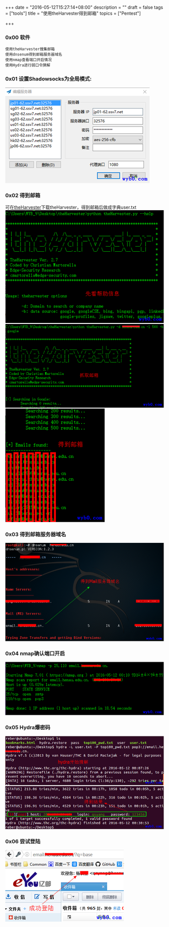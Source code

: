 +++
date = "2016-05-12T15:27:14+08:00"
description = ""
draft = false
tags = ["tools"]
title = "使用theHarvester得到邮箱"
topics = ["Pentest"]

+++

### 0x00 软件
```
使用theHarvester搜集邮箱
使用dnsenum得到邮箱服务器域名
使用nmap查看端口开启情况
使用Hydra进行弱口令猜解
```

### 0x01 设置Shadowsocks为全局模式:
![设置SS为全局代理](/img/post/SS.png)

### 0x02 得到邮箱
可在[theHarvester](https://github.com/laramies/theHarvester)下载theHarvester，得到邮箱后做成字典user.txt
![查看theHarvester的帮助信息](/img/post/theHarvester_help.png)
![得到邮箱1](/img/post/theHarvester_getemail1.png)
![得到邮箱2](/img/post/theHarvester_getemail2.png)

### 0x03 得到邮箱服务器域名
![dnsenum得到邮箱服务器域名](/img/post/dnsenum.png)

### 0x04 nmap确认端口开启
![nmap确认邮箱服务器在运行](/img/post/nmap_-p.png)

### 0x05 Hydra爆密码
![hydra猜解密码](/img/post/hydra1.png)
![hydra猜解到密码](/img/post/hydra2.png)

### 0x06 尝试登陆
![尝试登陆](/img/post/sign_in.png)
